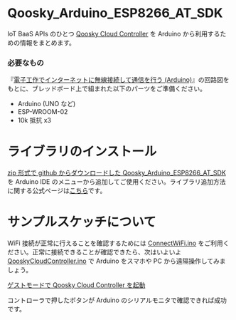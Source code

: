 Qoosky_Arduino_ESP8266_AT_SDK
==================
IoT BaaS APIs のひとつ [Qoosky Cloud Controller](https://www.qoosky.io/help/api) を Arduino から利用するための情報をまとめます。

### 必要なもの
『[電子工作でインターネットに無線接続して通信を行う (Arduino)](https://www.qoosky.io/techs/14bfffdc82)』の回路図をもとに、ブレッドボード上で組まれた以下のパーツをご準備ください。

- Arduino (UNO など)
- ESP-WROOM-02
- 10k 抵抗 x3


ライブラリのインストール
==================
[zip 形式で github からダウンロードした Qoosky_Arduino_ESP8266_AT_SDK](https://github.com/qoosky/Qoosky_Arduino_ESP8266_AT_SDK/archive/master.zip) を Arduino IDE のメニューから追加してご使用ください。ライブラリ追加方法に関する公式ページは[こちら](https://www.arduino.cc/en/Guide/Libraries#toc4)です。


サンプルスケッチについて
==================
WiFi 接続が正常に行えることを確認するためには [ConnectWiFi.ino](https://github.com/qoosky/Qoosky_Arduino_ESP8266_AT_SDK/blob/master/examples/ConnectWiFi.ino) をご利用ください。正常に接続できることが確認できたら、次はいよいよ [QooskyCloudController.ino](https://github.com/qoosky/Qoosky_Arduino_ESP8266_AT_SDK/blob/master/examples/QooskyCloudController.ino) で Arduino をスマホや PC から遠隔操作してみましょう。

[ゲストモードで Qoosky Cloud Controller を起動](https://www.qoosky.io/account/api/cc)

コントローラで押したボタンが Arduino のシリアルモニタで確認できれば成功です。
